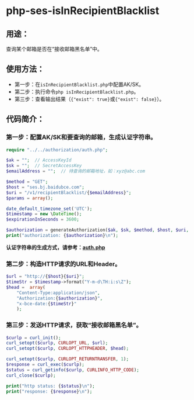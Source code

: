 # php-ses-isInRecipientBlacklist

## 用途：

查询某个邮箱是否在“接收邮箱黑名单”中。

## 使用方法：

* 第一步：在`isInRecipientBlacklist.php`中配置AK/SK。
* 第二步：执行命令`php isInRecipientBlacklist.php`。
* 第三步：查看输出结果（`{"exist": true}`或`{"exist": false}`）。

## 代码简介：

### 第一步：配置AK/SK和要查询的邮箱，生成认证字符串。

```php
require "../../authorization/auth.php";

$ak = "";  // AccessKeyId
$sk = "";  // SecretAccessKey
$emailAddress = "";  // 待查询的邮箱地址，如：xyz@abc.com

$method = "GET";
$host = "ses.bj.baidubce.com";
$uri = "/v1/recipientBlacklist/{$emailAddress}";
$params = array();

date_default_timezone_set('UTC');
$timestamp = new \DateTime();
$expirationInSeconds = 3600;

$authorization = generateAuthorization($ak, $sk, $method, $host, $uri, $params, $timestamp, $expirationInSeconds);
print("authorization: {$authorization}\n");
```

**认证字符串的生成方式，请参考：[auth.php](../../authorization/auth.php)**

### 第二步：构造HTTP请求的URL和Header。

```php
$url = "http://{$host}{$uri}";
$timeStr = $timestamp->format("Y-m-d\TH:i:s\Z");
$head =  array(
    "Content-Type:application/json",
    "Authorization:{$authorization}",
    "x-bce-date:{$timeStr}"
    );
```

### 第三步：发送HTTP请求，获取“接收邮箱黑名单”。

```php
$curlp = curl_init();
curl_setopt($curlp, CURLOPT_URL, $url);
curl_setopt($curlp, CURLOPT_HTTPHEADER, $head);

curl_setopt($curlp, CURLOPT_RETURNTRANSFER, 1);
$response = curl_exec($curlp);
$status = curl_getinfo($curlp, CURLINFO_HTTP_CODE);
curl_close($curlp);

print("http status: {$status}\n");
print("response: {$response}\n");
```